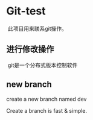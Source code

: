 # Git-test

​	此项目用来联系git操作。

## 进行修改操作

​	git是一个分布式版本控制软件

## new branch

create a new branch named dev

Create a branch is fast & simple.

